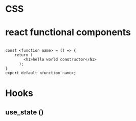 # CSS

# react functional components
```

const <function name> = () => {
    return (
        <h1>hello world constructor</h1>
      );
}
export default <function name>;
```

# Hooks
## use_state ()

